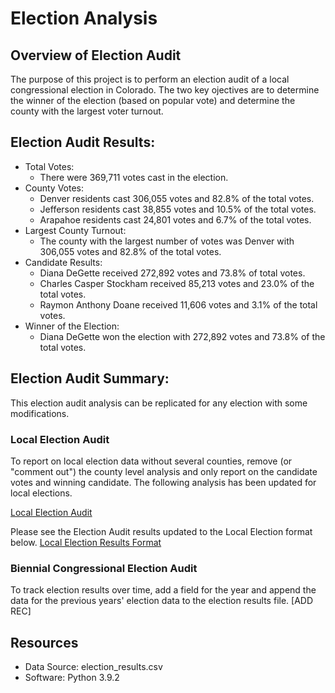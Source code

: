 # Election Analysis

## Overview of Election Audit
The purpose of this project is to perform an election audit of a local congressional election in Colorado. The two key ojectives are to determine the winner of the election (based on popular vote) and determine the county with the largest voter turnout. 

## Election Audit Results: 
- Total Votes:
	- There were 369,711 votes cast in the election. 
- County Votes: 
	- Denver residents cast 306,055 votes and 82.8% of the total votes. 
	- Jefferson residents cast 38,855 votes and 10.5% of the total votes. 
	- Arapahoe residents cast 24,801 votes and 6.7% of the total votes. 
- Largest County Turnout: 
	- The county with the largest number of votes was Denver with 306,055 votes and 82.8% of the total votes. 
- Candidate Results: 
	- Diana DeGette received 272,892 votes and 73.8% of total votes. 
	- Charles Casper Stockham received 85,213 votes and 23.0% of the total votes. 
	- Raymon Anthony Doane received 11,606 votes and 3.1% of the total votes. 
- Winner of the Election: 
	- Diana DeGette won the election with 272,892 votes and 73.8% of the total votes.

## Election Audit Summary: 
This election audit analysis can be replicated for any election with some modifications. 
### Local Election Audit
To report on local election data without several counties, remove (or "comment out") the county level analysis and only report on the candidate votes and winning candidate. The following analysis has been updated for local elections. 

[Local Election Audit](https://github.com/rabascoh/election-analysis/blob/main/Resources/PyPoll_LocalElections_Ex1.py)

Please see the Election Audit results updated to the Local Election format below. 
[Local Election Results Format](https://github.com/rabascoh/election-analysis/blob/main/Resources/ex1_election_analysis.txt)

### Biennial Congressional Election Audit
To track election results over time, add a field for the year and append the data for the previous years' election data to the election results file. 
[ADD REC]

## Resources
- Data Source: election_results.csv
- Software: Python 3.9.2

